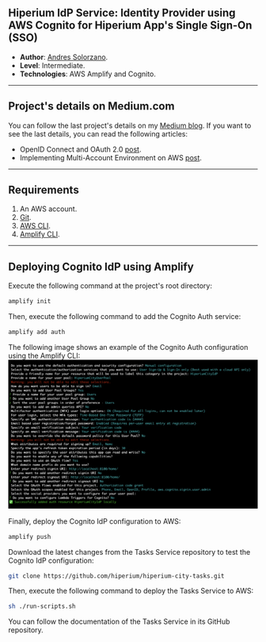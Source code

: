 ## Hiperium IdP Service: Identity Provider using AWS Cognito for Hiperium App's Single Sign-On (SSO) 

* **Author**: [Andres Solorzano](https://www.linkedin.com/in/aosolorzano/).
* **Level**: Intermediate.
* **Technologies**: AWS Amplify and Cognito.

---

## Project's details on Medium.com
You can follow the last project's details on my [Medium blog](https://aosolorzano.medium.com). If you want to see the last details, you can read the following articles:
* OpenID Connect and OAuth 2.0 [post](https://aosolorzano.medium.com/implementing-sso-with-amazon-cognito-as-an-identity-provider-idp-38d8e1d4c98d).
* Implementing Multi-Account Environment on AWS [post](https://aosolorzano.medium.com/implementing-a-multi-account-environment-with-aws-organizations-and-the-iam-identity-center-d1cdb40bdf4d).

---

## Requirements
1. An AWS account.
2. [Git](https://git-scm.com/downloads).
3. [AWS CLI](https://docs.aws.amazon.com/cli/latest/userguide/getting-started-install.html).
4. [Amplify CLI](https://docs.amplify.aws/cli/start/install).

---

## Deploying Cognito IdP using Amplify
Execute the following command at the project's root directory:
```bash
amplify init
```
Then, execute the following command to add the Cognito Auth service:
```bash
amplify add auth
```
The following image shows an example of the Cognito Auth configuration using the Amplify CLI:
![](utils/images/amplify-cognito-config.png)

Finally, deploy the Cognito IdP configuration to AWS:
```bash
amplify push
```

Download the latest changes from the Tasks Service repository to test the Cognito IdP configuration:
```bash
git clone https://github.com/hiperium/hiperium-city-tasks.git
```
Then, execute the following command to deploy the Tasks Service to AWS:
```bash
sh ./run-scripts.sh
```

You can follow the documentation of the Tasks Service in its GitHub repository.
